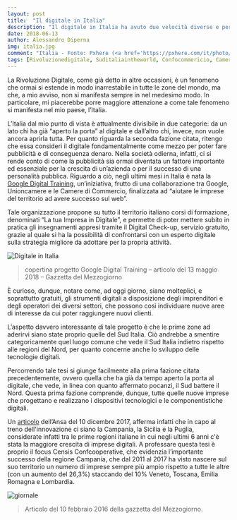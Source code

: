```yaml
---
layout: post
title:  "Il digitale in Italia"
description: "Il digitale in Italia ha avuto due velocità diverse e pertanto è scindibile in due fazioni."
date: 2018-06-13
author: Alessandro Diperna
img: italia.jpg
comment: "Italia - Fonte: Pxhere (<a href='https://pxhere.com/it/photo/1193026'>link immagine</a>)"
tags: [Rivoluzionedigitale, Suditaliaintheworld, Confocommericio, Cameradicommercio, approfondiAMOilDIGITALE]
---
```


La Rivoluzione Digitale, come già detto in altre occasioni, è un fenomeno che ormai si estende in modo inarrestabile in tutte le zone del mondo, ma che, a mio avviso, non si manifesta sempre in nel medesimo modo. In particolare, mi piacerebbe porre maggiore attenzione a come tale fenomeno si manifesta nel mio paese, l’Italia.

L’Italia dal mio punto di vista è attualmente divisibile in due categorie: da un lato chi ha già “aperto la porta” al digitale e dall’altro chi, invece, non vuole ancora aprirla tutta.
Per quanto riguarda la seconda fazione citata, ritengo che essa consideri il digitale fondamentalmente come mezzo per poter fare pubblicità e di conseguenza denaro. Nella società odierna, infatti, ci si rende conto di come la pubblicità sia ormai diventata un fattore importante ed essenziale per la crescita di un’azienda o per il successo di una personalità pubblica. Riguardo a ciò, negli ultimi mesi in Italia è nata la [Google Digital Training](https://events.withgoogle.com/digitaltraining/), un’iniziativa, frutto di una collaborazione tra Google, Unioncamere e le Camere di Commercio, finalizzata ad “aiutare le imprese del territorio ad avere successo sul web”.

Tale organizzazione propone su tutto il territorio italiano corsi di formazione, denominati “La tua Impresa in Digitale”, e permette di poter mettere subito in pratica gli insegnamenti appresi tramite il Digital Check-up, servizio gratuito, grazie al quale si ha la possibilità di confrontarsi con un esperto digitale sulla strategia migliore da adottare per la propria attività.

![Digitale in Italia]({{site.baseurl}}/assets/images/digitaleitalia.jpg)
>copertina progetto Google Digital Training – articolo del 13 maggio 2018 – Gazzetta del Mezzogiorno 

È curioso, dunque, notare come, ad oggi giorno, siano molteplici, e soprattutto gratuiti, gli strumenti digitali a disposizione degli imprenditori e degli operatori dei diversi settori, che possono così individuare nuove aree di interesse da cui poter raggiungere nuovi clienti.

L’aspetto davvero interessante di tale progetto è che le prime zone ad aderirvi siano state proprio quelle del Sud Italia. Ciò andrebbe a smentire categoricamente quel luogo comune che vede il Sud Italia indietro rispetto alle regioni del Nord, per quanto concerne anche lo sviluppo delle tecnologie digitali.

Percorrendo tale tesi si giunge facilmente alla prima fazione citata precedentemente, ovvero quella che ha già da tempo aperto la porta al digitale, che vede, in linea con quanto affermato pocanzi, il Sud battere il Nord. Questa prima fazione comprende, dunque, tutte quelle nuove imprese che progettano e realizzano i dispositivi tecnologici e le componentistiche digitali.

Un [articolo](http://www.ansa.it/sito/notizie/economia/2017/12/09/ansa-sud-batte-nord-su-imprese-digitali-campania-al-top_2373ed84-4903-4e52-9f38-ef6c2c02a8ac.html) dell’Ansa del 10 dicembre 2017, afferma infatti che in capo al treno dell'innovazione ci siano la Campania, la Sicilia e la Puglia, considerate infatti tra le prime regioni italiane in cui negli ultimi 6 anni c'è stata la maggiore crescita di imprese digitali. A professare questa tesi è proprio il focus Censis Confcooperative, che evidenzia l’importante successo della regione Campania, che dal 2011 al 2017 ha visto nascere sul suo territorio un numero di imprese sempre più ampio rispetto a tutte le altre (con un aumento del 26,3%) staccando del 10% Veneto, Toscana, Emilia Romagna e Lombardia.

![giornale]({{site.baseurl}}/assets/images/giornale.jpg)
>Articolo del 10 febbraio 2016 della gazzetta del Mezzogiorno.

